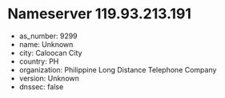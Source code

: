 # Nameserver 119.93.213.191

* as_number: 9299
* name: Unknown
* city: Caloocan City
* country: PH
* organization: Philippine Long Distance Telephone Company
* version: Unknown
* dnssec: false
